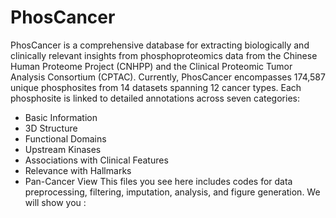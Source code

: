 # PhosCancer
PhosCancer is a comprehensive database for extracting biologically and clinically relevant insights from phosphoproteomics data from the Chinese Human Proteome Project (CNHPP) and the Clinical Proteomic Tumor Analysis Consortium (CPTAC). Currently, PhosCancer encompasses 174,587 unique phosphosites from 14 datasets spanning 12 cancer types. Each phosphosite is linked to detailed annotations across seven categories: 
-  Basic Information
-  3D Structure
-  Functional Domains
-  Upstream Kinases
-  Associations with Clinical Features
-  Relevance with Hallmarks
-  Pan-Cancer View
This files you see here includes codes for data preprocessing, filtering, imputation, analysis, and figure generation. We will show you :
